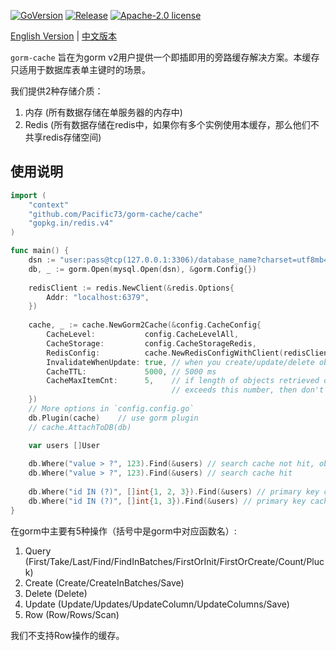 [![GoVersion](https://img.shields.io/github/go-mod/go-version/Pacific73/gorm-cache)](https://github.com/Pacific73/gorm-cache/blob/master/go.mod)
[![Release](https://img.shields.io/github/v/release/Pacific73/gorm-cache)](https://github.com/Pacific73/gorm-cache/releases)
[![Apache-2.0 license](https://img.shields.io/badge/license-Apache2.0-brightgreen.svg)](https://opensource.org/licenses/Apache-2.0)

[English Version](./README.md) | [中文版本](./README.ZH_CN.md)

`gorm-cache` 旨在为gorm v2用户提供一个即插即用的旁路缓存解决方案。本缓存只适用于数据库表单主键时的场景。

我们提供2种存储介质：

1. 内存 (所有数据存储在单服务器的内存中)
2. Redis (所有数据存储在redis中，如果你有多个实例使用本缓存，那么他们不共享redis存储空间)

## 使用说明

```go
import (
    "context"
    "github.com/Pacific73/gorm-cache/cache"
    "gopkg.in/redis.v4"
)

func main() {
    dsn := "user:pass@tcp(127.0.0.1:3306)/database_name?charset=utf8mb4"
    db, _ := gorm.Open(mysql.Open(dsn), &gorm.Config{})
    
    redisClient := redis.NewClient(&redis.Options{
        Addr: "localhost:6379",    
    })
    
    cache, _ := cache.NewGorm2Cache(&config.CacheConfig{
        CacheLevel:           config.CacheLevelAll,
        CacheStorage:         config.CacheStorageRedis,
        RedisConfig:          cache.NewRedisConfigWithClient(redisClient),
        InvalidateWhenUpdate: true, // when you create/update/delete objects, invalidate cache
        CacheTTL:             5000, // 5000 ms
        CacheMaxItemCnt:      5,    // if length of objects retrieved one single time 
                                    // exceeds this number, then don't cache
    })
    // More options in `config.config.go`
    db.Plugin(cache)    // use gorm plugin
    // cache.AttachToDB(db)

    var users []User
    
    db.Where("value > ?", 123).Find(&users) // search cache not hit, objects cached
    db.Where("value > ?", 123).Find(&users) // search cache hit
    
    db.Where("id IN (?)", []int{1, 2, 3}).Find(&users) // primary key cache not hit, users cached
    db.Where("id IN (?)", []int{1, 3}).Find(&users) // primary key cache hit
}
```

在gorm中主要有5种操作（括号中是gorm中对应函数名）:

1. Query (First/Take/Last/Find/FindInBatches/FirstOrInit/FirstOrCreate/Count/Pluck)
2. Create (Create/CreateInBatches/Save)
3. Delete (Delete)
4. Update (Update/Updates/UpdateColumn/UpdateColumns/Save)
5. Row (Row/Rows/Scan)

我们不支持Row操作的缓存。
